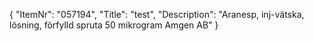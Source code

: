 {
  "ItemNr": "057194",
  "Title": "test",
  "Description": "Aranesp, inj-vätska, lösning, förfylld spruta 50 mikrogram Amgen AB"
}